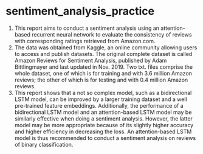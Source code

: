 # sentiment_analysis_practice

1. This report aims to conduct a sentiment analysis using an attention-based recurrent neural network to evaluate the consistency of reviews with corresponding ratings retrieved from Amazon.com.
2. The data was obtained from Kaggle, an online community allowing users to access and publish datasets. The original complete dataset is called Amazon Reviews for Sentiment Analysis, published by Adam Bittlingmayer and last updated in Nov. 2019. Two txt. files comprise the whole dataset, one of which is for training and with 3.6 million Amazon reviews; the other of which is for testing and with 0.4 million Amazon reviews.
3. This report shows that a not so complex model, such as a bidirectional LSTM model, can be improved by a larger training dataset and a well pre-trained feature embeddings. Additionally, the performance of a bidirectional LSTM model and an attention-based LSTM model may be similarly effective when doing a sentiment analysis. However, the latter model may be more appropriate because of its slightly higher accuracy and higher efficiency in decreasing the loss. An attention-based LSTM model is thus recommended to conduct a sentiment analysis on reviews of binary classification.
